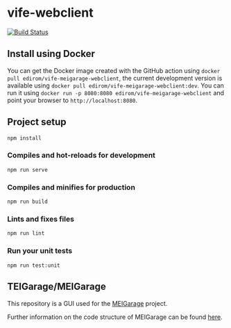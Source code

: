 # vife-webclient

[![Build Status](https://github.com/Edirom/vife-meigarage-webclient/actions/workflows/docker.yml/badge.svg)](https://github.com/Edirom/vife-meigarage-webclient/actions/workflows/docker.yml)

## Install using Docker

You can get the Docker image created with the GitHub action using `docker pull edirom/vife-meigarage-webclient`, the current development version is available using `docker pull edirom/vife-meigarage-webclient:dev`. You can run it using `docker run -p 8080:8080 edirom/vife-meigarage-webclient` and point your browser to `http://localhost:8080`.

## Project setup
```
npm install
```

### Compiles and hot-reloads for development
```
npm run serve
```

### Compiles and minifies for production
```
npm run build
```

### Lints and fixes files
```
npm run lint
```

### Run your unit tests
```
npm run test:unit
```

## TEIGarage/MEIGarage

This repository is a GUI used for the [MEIGarage](https://github.com/Edirom/MEIGarage) project. 

Further information on the code structure of MEIGarage can be found [here](https://github.com/Edirom/MEIGarage/blob/main/doc/code-structure.md).


